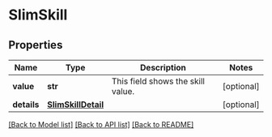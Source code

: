# SlimSkill


## Properties
Name | Type | Description | Notes
------------ | ------------- | ------------- | -------------
**value** | **str** | This field shows the skill value. | [optional] 
**details** | [**SlimSkillDetail**](SlimSkillDetail.md) |  | [optional] 

[[Back to Model list]](../README.md#documentation-for-models) [[Back to API list]](../README.md#documentation-for-api-endpoints) [[Back to README]](../README.md)


